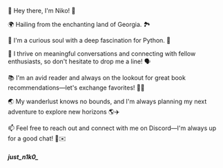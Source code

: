 👋 Hey there, I'm Niko! 🌟

🌍 Hailing from the enchanting land of Georgia. 🏞️

👀 I'm a curious soul with a deep fascination for Python. 🚀

💬 I thrive on meaningful conversations and connecting with fellow enthusiasts, so don't hesitate to drop me a line! 🗣️

📚 I'm an avid reader and always on the lookout for great book recommendations—let's exchange favorites! 📖🤓

🌏 My wanderlust knows no bounds, and I'm always planning my next adventure to explore new horizons 🌎✈️

📫 Feel free to reach out and connect with me on Discord—I'm always up for a good chat! 📲✉️
##### just_n1k0_
<!---
justn1k0/justn1k0 is a ✨ special ✨ repository because its `README.md` (this file) appears on your GitHub profile.
You can click the Preview link to take a look at your changes.
--->
